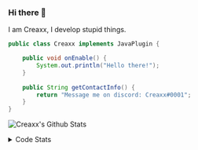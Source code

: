 ### Hi there 👋

I am Creaxx, I develop stupid things. 

```java
public class Creaxx implements JavaPlugin {

    public void onEnable() {
        System.out.println("Hello there!");
    }
    
    public String getContactInfo() {
        return "Message me on discord: Creaxx#0001";
    }
}
```

![Creaxx's Github Stats](https://github-readme-stats.vercel.app/api?username=CreaxxOG&show_icons=true&theme=dark&count_private=true)

<details>
  <summary>Code Stats</summary>

<!--START_SECTION:waka-->
![Code Time](http://img.shields.io/badge/Code%20Time-1%2C219%20hrs%2032%20mins-blue)

![Lines of code](https://img.shields.io/badge/From%20Hello%20World%20I%27ve%20Written-569.0%20thousand%20lines%20of%20code-blue)

**🐱 My GitHub Data** 

> 📦 66.3 kB Used in GitHub's Storage 
 > 
> 🏆 1,343 Contributions in the Year 2023
 > 
> 🚫 Not Opted to Hire
 > 
> 📜 4 Public Repositories 
 > 
> 🔑 2 Private Repositories 
 > 
**I'm a Night 🦉** 

```text
🌞 Morning                295 commits         ██░░░░░░░░░░░░░░░░░░░░░░░   07.10 % 
🌆 Daytime                1759 commits        ███████████░░░░░░░░░░░░░░   42.33 % 
🌃 Evening                2036 commits        ████████████░░░░░░░░░░░░░   49.00 % 
🌙 Night                  65 commits          ░░░░░░░░░░░░░░░░░░░░░░░░░   01.56 % 
```
📅 **I'm Most Productive on Saturday** 

```text
Monday                   513 commits         ███░░░░░░░░░░░░░░░░░░░░░░   12.35 % 
Tuesday                  564 commits         ███░░░░░░░░░░░░░░░░░░░░░░   13.57 % 
Wednesday                590 commits         ████░░░░░░░░░░░░░░░░░░░░░   14.20 % 
Thursday                 657 commits         ████░░░░░░░░░░░░░░░░░░░░░   15.81 % 
Friday                   372 commits         ██░░░░░░░░░░░░░░░░░░░░░░░   08.95 % 
Saturday                 781 commits         █████░░░░░░░░░░░░░░░░░░░░   18.80 % 
Sunday                   678 commits         ████░░░░░░░░░░░░░░░░░░░░░   16.32 % 
```


📊 **This Week I Spent My Time On** 

```text
💬 Programming Languages: 
Java                     25 hrs 21 mins      ████████████████████████░   97.15 % 
Kotlin                   15 mins             ░░░░░░░░░░░░░░░░░░░░░░░░░   00.99 % 
YAML                     12 mins             ░░░░░░░░░░░░░░░░░░░░░░░░░   00.78 % 
XML                      10 mins             ░░░░░░░░░░░░░░░░░░░░░░░░░   00.67 % 
JAVA                     2 mins              ░░░░░░░░░░░░░░░░░░░░░░░░░   00.17 % 

🔥 Editors: 
IntelliJ                 26 hrs 5 mins       █████████████████████████   100.00 % 
```

**I Mostly Code in Java** 

```text
Java                     57 repos            ████████████████████░░░░░   81.43 % 
Kotlin                   8 repos             ███░░░░░░░░░░░░░░░░░░░░░░   11.43 % 
CSS                      2 repos             █░░░░░░░░░░░░░░░░░░░░░░░░   02.86 % 
TypeScript               2 repos             █░░░░░░░░░░░░░░░░░░░░░░░░   02.86 % 
EJS                      1 repo              ░░░░░░░░░░░░░░░░░░░░░░░░░   01.43 % 
```




 Last Updated on 21/04/2023 12:35:32 UTC
<!--END_SECTION:waka-->
</details>
